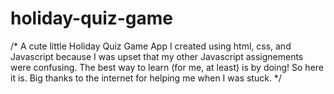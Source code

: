 # holiday-quiz-game

/* A cute little Holiday Quiz Game App I created using html, css, and Javascript because I was upset that my other Javascript assignements were confusing. The best way to learn (for me, at least) is by doing! So here it is. Big thanks to the internet for helping me when I was stuck. */
